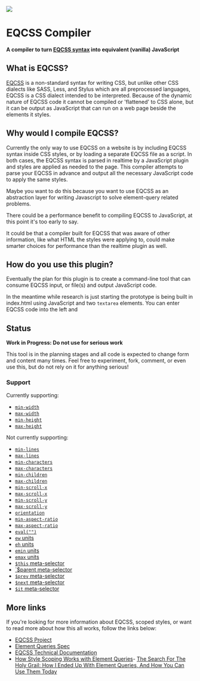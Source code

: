 ![](http://i.imgur.com/7s5H1SB.png)

# EQCSS Compiler

**A compiler to turn [EQCSS syntax](https://github.com/tomhodgins/element-queries-spec) into equivalent (vanilla) JavaScript**

## What is EQCSS?

[EQCSS](http://elementqueries.com) is a non-standard syntax for writing CSS, but unlike other CSS dialects like SASS, Less, and Stylus which are all preprocessed languages, EQCSS is a CSS dialect intended to be interpreted. Because of the dynamic nature of EQCSS code it cannot be compiled or 'flattened' to CSS alone, but it can be output as JavaScript that can run on a web page beside the elements it styles.

## Why would I compile EQCSS?

Currently the only way to use EQCSS on a website is by including EQCSS syntax inside CSS styles, or by loading a separate EQCSS file as a script. In both cases, the EQCSS syntax is parsed in realtime by a JavaScript plugin and styles are applied as needed to the page. This compiler attempts to parse your EQCSS in advance and output all the necessary JavaScript code to apply the same styles.

Maybe you want to do this because you want to use EQCSS as an abstraction layer for writing Javascript to solve element-query related problems.

There could be a performance benefit to compiling EQCSS to JavaScript, at this point it's too early to say.

It could be that a compiler built for EQCSS that was aware of other information, like what HTML the styles were applying to, could make smarter choices for performance than the realtime plugin as well.

## How do you use this plugin?

Eventually the plan for this plugin is to create a command-line tool that can consume EQCSS input, or file(s) and output JavaScript code.

In the meantime while research is just starting the prototype is being built in index.html using JavaScript and two `textarea` elements. You can enter EQCSS code into the left and 

## Status

**Work in Progress: Do not use for serious work**

This tool is in the planning stages and all code is expected to change form and content many times. Feel free to experiment, fork, comment, or even use this, but do not rely on it for anything serious!

### Support

Currently supporting:

- [`min-width`](https://tomhodgins.github.io/element-queries-spec/element-queries.html#min-width)
- [`max-width`](https://tomhodgins.github.io/element-queries-spec/element-queries.html#max-width)
- [`min-height`](https://tomhodgins.github.io/element-queries-spec/element-queries.html#min-height)
- [`max-height`](https://tomhodgins.github.io/element-queries-spec/element-queries.html#max-height)

Not currently supporting:

- [`min-lines`](https://tomhodgins.github.io/element-queries-spec/element-queries.html#min-lines)
- [`max-lines`](https://tomhodgins.github.io/element-queries-spec/element-queries.html#max-lines)
- [`min-characters`](https://tomhodgins.github.io/element-queries-spec/element-queries.html#min-characters)
- [`max-characters`](https://tomhodgins.github.io/element-queries-spec/element-queries.html#max-characters)
- [`min-children`](https://tomhodgins.github.io/element-queries-spec/element-queries.html#min-children)
- [`max-children`](https://tomhodgins.github.io/element-queries-spec/element-queries.html#max-children)
- [`min-scroll-x`](https://tomhodgins.github.io/element-queries-spec/element-queries.html#min-scroll-x)
- [`max-scroll-x`](https://tomhodgins.github.io/element-queries-spec/element-queries.html#max-scroll-x)
- [`min-scroll-y`](https://tomhodgins.github.io/element-queries-spec/element-queries.html#min-scroll-y)
- [`max-scroll-y`](https://tomhodgins.github.io/element-queries-spec/element-queries.html#max-scroll-y)
- [`orientation`](https://tomhodgins.github.io/element-queries-spec/element-queries.html#orientation)
- [`min-aspect-ratio`](https://tomhodgins.github.io/element-queries-spec/element-queries.html#min-aspect-ratio)
- [`max-aspect-ratio`](https://tomhodgins.github.io/element-queries-spec/element-queries.html#max-aspect-ratio)
- [`eval("")`](https://tomhodgins.github.io/element-queries-spec/element-queries.html#eval)
- [`ew` units](https://tomhodgins.github.io/element-queries-spec/element-queries.html#ew)
- [`eh` units](https://tomhodgins.github.io/element-queries-spec/element-queries.html#eh)
- [`emin` units](https://tomhodgins.github.io/element-queries-spec/element-queries.html#emin)
- [`emax` units](https://tomhodgins.github.io/element-queries-spec/element-queries.html#emax)
- [`$this` meta-selector](https://tomhodgins.github.io/element-queries-spec/element-queries.html#selectordef-meta-selectors-this)
- [`$parent meta-selector](https://tomhodgins.github.io/element-queries-spec/element-queries.html#selectordef-meta-selectors-parent)
- [`$prev` meta-selector](https://tomhodgins.github.io/element-queries-spec/element-queries.html#selectordef-meta-selectors-prev)
- [`$next` meta-selector](https://tomhodgins.github.io/element-queries-spec/element-queries.html#selectordef-meta-selectors-next)
- [`$it` meta-selector](https://tomhodgins.github.io/element-queries-spec/element-queries.html#selectordef-meta-selectors-it)

## More links

If you're looking for more information about EQCSS, scoped styles, or want to read more about how this all works, follow the links below:

- [EQCSS Project](https://github.com/eqcss/eqcss)
- [Element Queries Spec](https://github.com/tomhodgins/element-queries-spec)
- [EQCSS Technical Documentation](https://github.com/eqcss/eqcss/wiki/EQCSS-1.0.0-~-Technical-documentation)
- [How Style Scoping Works with Element Queries](http://codepen.io/tomhodgins/post/how-style-scoping-works-with-element-queries)- [The Search For The Holy Grail: How I Ended Up With Element Queries, And How You Can Use Them Today](https://www.smashingmagazine.com/2016/07/how-i-ended-up-with-element-queries-and-how-you-can-use-them-today/)